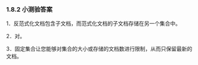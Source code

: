 ### 1.8.2 小测验答案

1．反范式化文档包含子文档，而范式化文档的子文档存储在另一个集合中。

2．对。

3．固定集合让您能够对集合的大小或存储的文档数进行限制，从而只保留最新的文档。


